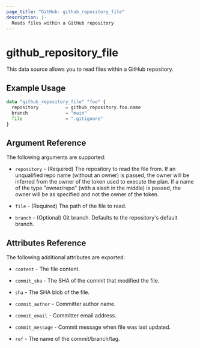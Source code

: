 ```yaml
---
page_title: "GitHub: github_repository_file"
description: |-
  Reads files within a GitHub repository
---
```


# github_repository_file

This data source allows you to read files within a GitHub repository.

## Example Usage

```terraform
data "github_repository_file" "foo" {
  repository          = github_repository.foo.name
  branch              = "main"
  file                = ".gitignore"
}
```

## Argument Reference

The following arguments are supported:

* `repository` - (Required) The repository to read the file from. If an unqualified repo name (without an owner) is passed, the owner will be inferred from the owner of the token used to execute the plan. If a name of the type "owner/repo" (with a slash in the middle) is passed, the owner will be as specified and not the owner of the token.

* `file` - (Required) The path of the file to read.

* `branch` - (Optional) Git branch. Defaults to the repository's default branch.

## Attributes Reference

The following additional attributes are exported:

* `content` - The file content.

* `commit_sha` - The SHA of the commit that modified the file.

* `sha` - The SHA blob of the file.

* `commit_author` - Committer author name.

* `commit_email` - Committer email address.

* `commit_message` - Commit message when file was last updated.

* `ref` - The name of the commit/branch/tag.
